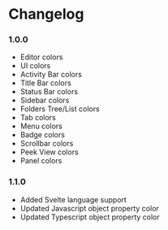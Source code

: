 # Changelog

### 1.0.0

- Editor colors
- UI colors
- Activity Bar colors
- Title Bar colors
- Status Bar colors
- Sidebar colors
- Folders Tree/List colors
- Tab colors
- Menu colors
- Badge colors
- Scrollbar colors
- Peek View colors
- Panel colors

### 1.1.0

- Added Svelte language support
- Updated Javascript object property color
- Updated Typescript object property color
